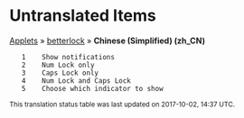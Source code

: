 # Untranslated Items
[Applets](../../../README.md) &#187; [betterlock](../README.md) &#187; **Chinese (Simplified) (zh_CN)**

       1	Show notifications
       2	Num Lock only
       3	Caps Lock only
       4	Num Lock and Caps Lock
       5	Choose which indicator to show

<sup>This translation status table was last updated on 2017-10-02, 14:37 UTC.</sup>
